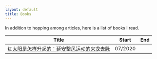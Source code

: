 ```yaml
---
layout: default
title: Books
---
```


In addition to hopping among articles, here is a list of books I read.

<table class="table table-sm">
  <thead>
    <tr>
      <th scope="col">Title</th>
      <th scope="col">Start</th>
      <th scope="col">End</th>
    </tr>
  </thead>
  <tbody>
    <tr>
      <td><a href="https://www.goodreads.com/book/show/29055636">红太阳是怎样升起的：延安整风运动的来龙去脉</a></td>
      <td>07/2020</td>
      <td></td>
    </tr>
  </tbody>
</table>